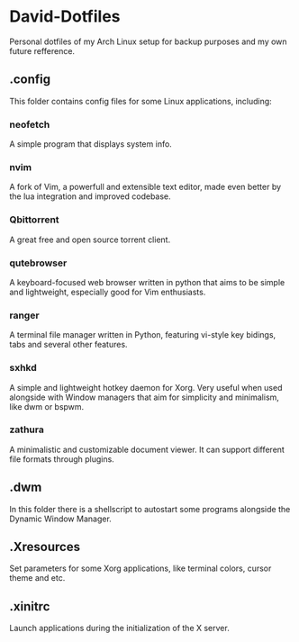 # David-Dotfiles
Personal dotfiles of my Arch Linux setup for backup purposes and my own future refference.

## .config
This folder contains config files for some Linux applications, including:

### neofetch
A simple program that displays system info.

### nvim
A fork of Vim, a powerfull and extensible text editor, made even better by the lua integration and improved codebase.

### Qbittorrent
A great free and open source torrent client.

### qutebrowser
A keyboard-focused web browser written in python that aims to be simple and lightweight, especially good for Vim enthusiasts.

### ranger
A terminal file manager written in Python, featuring vi-style key bidings, tabs and several other features.

### sxhkd
A simple and lightweight hotkey daemon for Xorg. Very useful when used alongside with Window managers that aim for simplicity and minimalism, like dwm or bspwm.

### zathura
A minimalistic and customizable document viewer. It can support different file formats through plugins.

## .dwm
In this folder there is a shellscript to autostart some programs alongside the Dynamic Window Manager.

## .Xresources
Set parameters for some Xorg applications, like terminal colors, cursor theme and etc.

## .xinitrc
Launch applications during the initialization of the X server.



